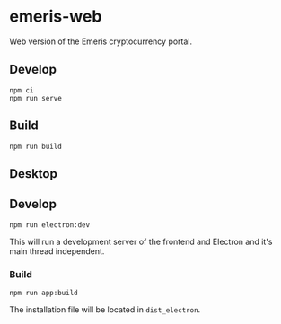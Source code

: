 # emeris-web

Web version of the Emeris cryptocurrency portal.

## Develop

```
npm ci
npm run serve
```

## Build

```
npm run build
```

## Desktop

## Develop

```
npm run electron:dev
```

This will run a development server of the frontend and Electron and it's main thread independent.

### Build

```
npm run app:build
```

The installation file will be located in `dist_electron`.
